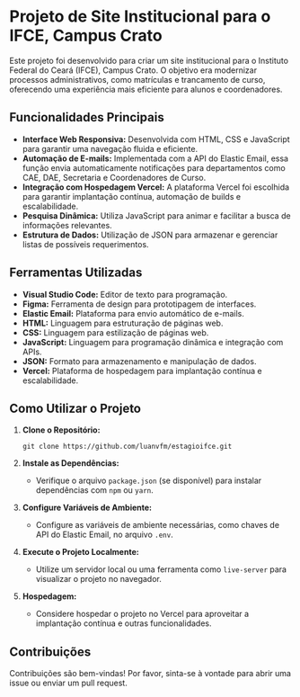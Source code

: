 # Projeto de Site Institucional para o IFCE, Campus Crato

Este projeto foi desenvolvido para criar um site institucional para o Instituto Federal do Ceará (IFCE), Campus Crato. O objetivo era modernizar processos administrativos, como matrículas e trancamento de curso, oferecendo uma experiência mais eficiente para alunos e coordenadores.

## Funcionalidades Principais

- **Interface Web Responsiva:** Desenvolvida com HTML, CSS e JavaScript para garantir uma navegação fluida e eficiente.
- **Automação de E-mails:** Implementada com a API do Elastic Email, essa função envia automaticamente notificações para departamentos como CAE, DAE, Secretaria e Coordenadores de Curso.
- **Integração com Hospedagem Vercel:** A plataforma Vercel foi escolhida para garantir implantação contínua, automação de builds e escalabilidade.
- **Pesquisa Dinâmica:** Utiliza JavaScript para animar e facilitar a busca de informações relevantes.
- **Estrutura de Dados:** Utilização de JSON para armazenar e gerenciar listas de possíveis requerimentos.

## Ferramentas Utilizadas

- **Visual Studio Code:** Editor de texto para programação.
- **Figma:** Ferramenta de design para prototipagem de interfaces.
- **Elastic Email:** Plataforma para envio automático de e-mails.
- **HTML:** Linguagem para estruturação de páginas web.
- **CSS:** Linguagem para estilização de páginas web.
- **JavaScript:** Linguagem para programação dinâmica e integração com APIs.
- **JSON:** Formato para armazenamento e manipulação de dados.
- **Vercel:** Plataforma de hospedagem para implantação contínua e escalabilidade.

## Como Utilizar o Projeto

1. **Clone o Repositório:**
    ```shell
    git clone https://github.com/luanvfm/estagioifce.git
    ```

2. **Instale as Dependências:**
    - Verifique o arquivo `package.json` (se disponível) para instalar dependências com `npm` ou `yarn`.

3. **Configure Variáveis de Ambiente:**
    - Configure as variáveis de ambiente necessárias, como chaves de API do Elastic Email, no arquivo `.env`.

4. **Execute o Projeto Localmente:**
    - Utilize um servidor local ou uma ferramenta como `live-server` para visualizar o projeto no navegador.

5. **Hospedagem:**
    - Considere hospedar o projeto no Vercel para aproveitar a implantação contínua e outras funcionalidades.

## Contribuições

Contribuições são bem-vindas! Por favor, sinta-se à vontade para abrir uma issue ou enviar um pull request.

